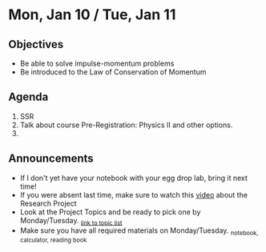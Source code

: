 Mon, Jan 10 / Tue, Jan 11
=================== 
  
Objectives  
------------  
- Be able to solve impulse-momentum problems
- Be introduced to the Law of Conservation of Momentum
  
Agenda    
---------    

1. SSR
2. Talk about course Pre-Registration: Physics II and other options.
3. 

Announcements 
 -------------  
- If I don't yet have your notebook with your egg drop lab, bring it next time!
- If you were absent last time, make sure to watch this [video][pvid] about the Research Project
- Look at the Project Topics and be ready to pick one by Monday/Tuesday.  <sub>[link to topic list][ptop]</sub>
- Make sure you have all required materials on Monday/Tuesday. <sub>notebook, calculator, reading book</sub>



[ptop]: https://avoncsc-my.sharepoint.com/:x:/g/personal/zjrohrbach_avon-schools_org/ERhuKfM6FuZAu7ceF1RrcTMBOxKzjRD5kdb5vncOwACRwg?e=W4jjF8
[pasmt]: https://avon.schoology.com/course/5138386979/materials/gp/5526865983
[pvid]: https://avon.schoology.com/course/5138386979/materials/gp/5526830072

[egg]: https://avon.schoology.com/assignment/5535693825/
<!--stackedit_data:
eyJoaXN0b3J5IjpbMTM0NzA3NTIzNiwtMjAzMDM5MDgxNiwtMT
k1NjUwNzUwNywxOTM2NTA3MzE1LDIwOTIxODU4OTEsNjk1Mzcz
MDIyLDE5ODQ4NjE5NDYsMTc0NjQ3ODQ5NCw5MDg4MTQyMSwtNT
gxODA5MTY1LDIwNzgwMTcyNTQsLTExNDk5MDQzMDgsLTk1OTcx
NjM2NCwtMTc1NTk3OTk5MSwtMTYwNzMxNzE2NywtMTg2MzE3Mj
k3OSwxMTc1ODY5NTIyLDU0NjU3MDk0MSwtMTM2NzUyNDc2Niwx
ODM0NjA4ODU3XX0=
-->